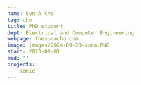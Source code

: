 ```yaml
---
name: Sun A Cho 
tag: cho 
title: PhD student
dept: Electrical and Computer Engineering
webpage: thesunacho.com 
image: images/2024-09-28-suna.PNG
start: 2023-09-01
end: ''
projects:
    sonic    
---
```


